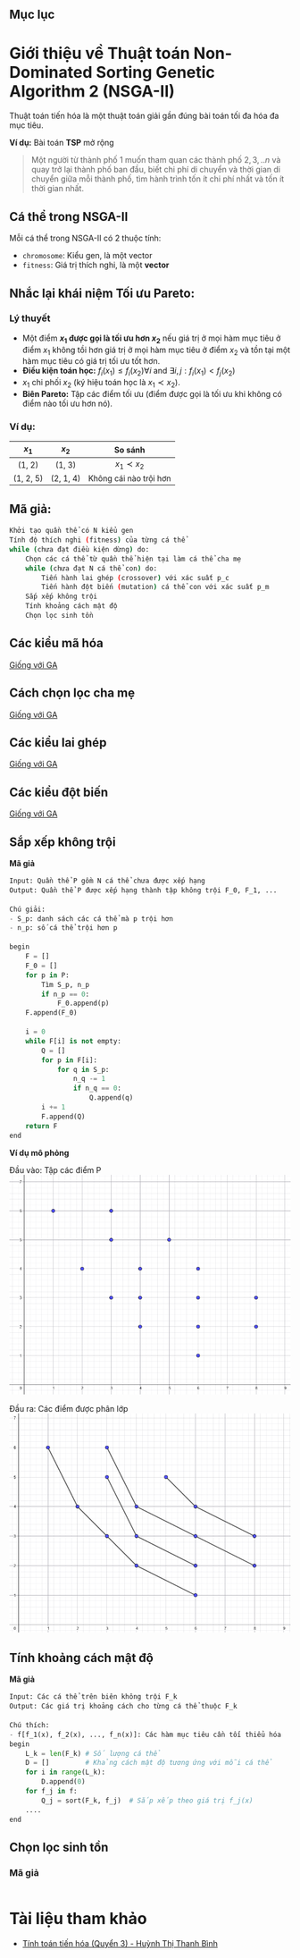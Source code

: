 ## Mục lục

# Giới thiệu về Thuật toán Non-Dominated Sorting Genetic Algorithm 2 (NSGA-II)

Thuật toán tiến hóa là một thuật toán giải gần đúng bài toán tối đa hóa đa mục tiêu.

**Ví dụ:** Bài toán **TSP** mở rộng

> Một người từ thành phố $1$ muốn tham quan các thành phố $2, 3, .. n$ và quay trở lại thành phố ban đầu, biết chi phí di chuyển và thời gian di chuyển giữa mỗi thành phố, tìm hành trình tốn ít chi phí nhất và tốn ít thời gian nhất.

## Cá thể trong NSGA-II

Mỗi cá thể trong NSGA-II có 2 thuộc tính:

- `chromosome`: Kiểu gen, là một vector
- `fitness`: Giá trị thích nghi, là một **vector**

## Nhắc lại **khái niệm Tối ưu Pareto:**

### Lý thuyết

- Một điểm **$x_1$ được gọi là tối ưu hơn $x_2$** nếu giá trị ở mọi hàm mục tiêu ở điểm $x_1$ không tồi hơn giá trị ở mọi hàm mục tiêu ở điểm $x_2$ và tồn tại một hàm mục tiêu có giá trị tối ưu tốt hơn.
- **Điều kiện toán học:** $f_i(x_1) \le f_i(x_2) \forall i \text{ and } \exists i, j: f_i(x_1) < f_j(x_2)$
- $x_1$ chi phối $x_2$ (ký hiệu toán học là $x_1 \prec x_2$).
- **Biên Pareto:** Tập các điểm tối ưu (điểm được gọi là tối ưu khi không có điểm nào tối ưu hơn nó).

### Ví dụ:

|   $x_1$   |   $x_2$   |        So sánh         |
| :-------: | :-------: | :--------------------: |
|  (1, 2)   |  (1, 3)   |    $x_1 \prec x_2$     |
| (1, 2, 5) | (2, 1, 4) | Không cái nào trội hơn |

## Mã giả:

```bash
Khởi tạo quần thể có N kiểu gen
Tính độ thích nghi (fitness) của từng cá thể
while (chưa đạt điều kiện dừng) do:
    Chọn các cá thể từ quần thể hiện tại làm cá thể cha mẹ
    while (chưa đạt N cá thể con) do:
        Tiến hành lai ghép (crossover) với xác suất p_c
        Tiến hành đột biến (mutation) cá thể con với xác suất p_m
    Sắp xếp không trội
    Tính khoảng cách mật độ
    Chọn lọc sinh tồn
```

## Các kiểu mã hóa

[Giống với GA](../GA/Readme.md)

## Cách chọn lọc cha mẹ

[Giống với GA](../GA/Readme.md)

## Các kiểu lai ghép

[Giống với GA](../GA/Readme.md)

## Các kiểu đột biến

[Giống với GA](../GA/Readme.md)

## Sắp xếp không trội

**Mã giả**

```python
Input: Quần thể P gồm N cá thể chưa được xếp hạng
Output: Quần thể P được xếp hạng thành tập không trội F_0, F_1, ...

Chú giải:
- S_p: danh sách các cá thể mà p trội hơn
- n_p: số cá thể trội hơn p

begin
    F = []
    F_0 = []
    for p in P:
        Tìm S_p, n_p
        if n_p == 0:
            F_0.append(p)
    F.append(F_0)

    i = 0
    while F[i] is not empty:
        Q = []
        for p in F[i]:
            for q in S_p:
                n_q -= 1
                if n_q == 0:
                    Q.append(q)
        i += 1
        F.append(Q)
    return F
end
```

**Ví dụ mô phỏng**

Đầu vào: Tập các điểm P
![inp](image/input.png)

Đầu ra: Các điểm được phân lớp
![out](image/output.png)

## Tính khoảng cách mật độ

**Mã giả**

```python
Input: Các cá thể trên biên không trội F_k
Output: Các giá trị khoảng cách cho từng cá thể thuộc F_k

Chú thích:
- f[f_1(x), f_2(x), ..., f_n(x)]: Các hàm mục tiêu cần tối thiểu hóa
begin
    L_k = len(F_k) # Số lượng cá thể
    D = []         # Khảng cách mật độ tương ứng với mỗi cá thể
    for i in range(L_k):
        D.append(0)
    for f_j in f:
        Q_j = sort(F_k, f_j)  # Sắp xếp theo giá trị f_j(x)
    ....
end
```

## Chọn lọc sinh tồn

### Mã giả

```bash

```

# Tài liệu tham khảo

- [Tính toán tiến hóa (Quyển 3) - Huỳnh Thị Thanh Bình](https://nxbbachkhoa.vn/ebook/12382)
